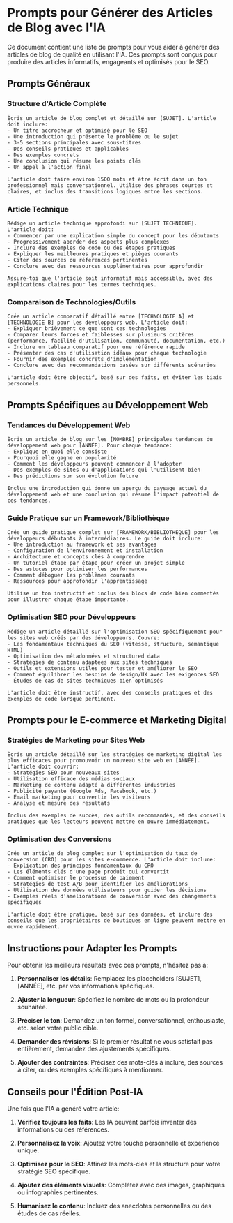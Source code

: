 # Prompts pour Générer des Articles de Blog avec l'IA

Ce document contient une liste de prompts pour vous aider à générer des articles de blog de qualité en utilisant l'IA. Ces prompts sont conçus pour produire des articles informatifs, engageants et optimisés pour le SEO.

## Prompts Généraux

### Structure d'Article Complète

```
Écris un article de blog complet et détaillé sur [SUJET]. L'article doit inclure:
- Un titre accrocheur et optimisé pour le SEO
- Une introduction qui présente le problème ou le sujet
- 3-5 sections principales avec sous-titres
- Des conseils pratiques et applicables
- Des exemples concrets
- Une conclusion qui résume les points clés
- Un appel à l'action final

L'article doit faire environ 1500 mots et être écrit dans un ton professionnel mais conversationnel. Utilise des phrases courtes et claires, et inclus des transitions logiques entre les sections.
```

### Article Technique

```
Rédige un article technique approfondi sur [SUJET TECHNIQUE]. L'article doit:
- Commencer par une explication simple du concept pour les débutants
- Progressivement aborder des aspects plus complexes
- Inclure des exemples de code ou des étapes pratiques
- Expliquer les meilleures pratiques et pièges courants
- Citer des sources ou références pertinentes
- Conclure avec des ressources supplémentaires pour approfondir

Assure-toi que l'article soit informatif mais accessible, avec des explications claires pour les termes techniques.
```

### Comparaison de Technologies/Outils

```
Crée un article comparatif détaillé entre [TECHNOLOGIE A] et [TECHNOLOGIE B] pour les développeurs web. L'article doit:
- Expliquer brièvement ce que sont ces technologies
- Comparer leurs forces et faiblesses sur plusieurs critères (performance, facilité d'utilisation, communauté, documentation, etc.)
- Inclure un tableau comparatif pour une référence rapide
- Présenter des cas d'utilisation idéaux pour chaque technologie
- Fournir des exemples concrets d'implémentation
- Conclure avec des recommandations basées sur différents scénarios

L'article doit être objectif, basé sur des faits, et éviter les biais personnels.
```

## Prompts Spécifiques au Développement Web

### Tendances du Développement Web

```
Écris un article de blog sur les [NOMBRE] principales tendances du développement web pour [ANNÉE]. Pour chaque tendance:
- Explique en quoi elle consiste
- Pourquoi elle gagne en popularité
- Comment les développeurs peuvent commencer à l'adopter
- Des exemples de sites ou d'applications qui l'utilisent bien
- Des prédictions sur son évolution future

Inclus une introduction qui donne un aperçu du paysage actuel du développement web et une conclusion qui résume l'impact potentiel de ces tendances.
```

### Guide Pratique sur un Framework/Bibliothèque

```
Crée un guide pratique complet sur [FRAMEWORK/BIBLIOTHÈQUE] pour les développeurs débutants à intermédiaires. Le guide doit inclure:
- Une introduction au framework et ses avantages
- Configuration de l'environnement et installation
- Architecture et concepts clés à comprendre
- Un tutoriel étape par étape pour créer un projet simple
- Des astuces pour optimiser les performances
- Comment déboguer les problèmes courants
- Ressources pour approfondir l'apprentissage

Utilise un ton instructif et inclus des blocs de code bien commentés pour illustrer chaque étape importante.
```

### Optimisation SEO pour Développeurs

```
Rédige un article détaillé sur l'optimisation SEO spécifiquement pour les sites web créés par des développeurs. Couvre:
- Les fondamentaux techniques du SEO (vitesse, structure, sémantique HTML)
- Optimisation des métadonnées et structured data
- Stratégies de contenu adaptées aux sites techniques
- Outils et extensions utiles pour tester et améliorer le SEO
- Comment équilibrer les besoins de design/UX avec les exigences SEO
- Études de cas de sites techniques bien optimisés

L'article doit être instructif, avec des conseils pratiques et des exemples de code lorsque pertinent.
```

## Prompts pour le E-commerce et Marketing Digital

### Stratégies de Marketing pour Sites Web

```
Écris un article détaillé sur les stratégies de marketing digital les plus efficaces pour promouvoir un nouveau site web en [ANNÉE]. L'article doit couvrir:
- Stratégies SEO pour nouveaux sites
- Utilisation efficace des médias sociaux
- Marketing de contenu adapté à différentes industries
- Publicité payante (Google Ads, Facebook, etc.)
- Email marketing pour convertir les visiteurs
- Analyse et mesure des résultats

Inclus des exemples de succès, des outils recommandés, et des conseils pratiques que les lecteurs peuvent mettre en œuvre immédiatement.
```

### Optimisation des Conversions

```
Crée un article de blog complet sur l'optimisation du taux de conversion (CRO) pour les sites e-commerce. L'article doit inclure:
- Explication des principes fondamentaux du CRO
- Les éléments clés d'une page produit qui convertit
- Comment optimiser le processus de paiement
- Stratégies de test A/B pour identifier les améliorations
- Utilisation des données utilisateurs pour guider les décisions
- Exemples réels d'améliorations de conversion avec des changements spécifiques

L'article doit être pratique, basé sur des données, et inclure des conseils que les propriétaires de boutiques en ligne peuvent mettre en œuvre rapidement.
```

## Instructions pour Adapter les Prompts

Pour obtenir les meilleurs résultats avec ces prompts, n'hésitez pas à:

1. **Personnaliser les détails**: Remplacez les placeholders [SUJET], [ANNÉE], etc. par vos informations spécifiques.

2. **Ajuster la longueur**: Spécifiez le nombre de mots ou la profondeur souhaitée.

3. **Préciser le ton**: Demandez un ton formel, conversationnel, enthousiaste, etc. selon votre public cible.

4. **Demander des révisions**: Si le premier résultat ne vous satisfait pas entièrement, demandez des ajustements spécifiques.

5. **Ajouter des contraintes**: Précisez des mots-clés à inclure, des sources à citer, ou des exemples spécifiques à mentionner.

## Conseils pour l'Édition Post-IA

Une fois que l'IA a généré votre article:

1. **Vérifiez toujours les faits**: Les IA peuvent parfois inventer des informations ou des références.

2. **Personnalisez la voix**: Ajoutez votre touche personnelle et expérience unique.

3. **Optimisez pour le SEO**: Affinez les mots-clés et la structure pour votre stratégie SEO spécifique.

4. **Ajoutez des éléments visuels**: Complétez avec des images, graphiques ou infographies pertinentes.

5. **Humanisez le contenu**: Incluez des anecdotes personnelles ou des études de cas réelles. 